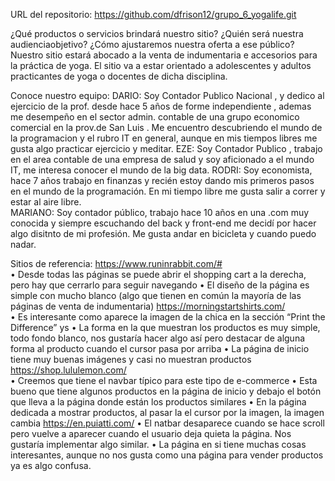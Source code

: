 URL del repositorio: https://github.com/dfrison12/grupo_6_yogalife.git 


¿Qué productos o servicios brindará nuestro sitio? ¿Quién será nuestra audienciaobjetivo? ¿Cómo ajustaremos nuestra oferta a ese público?
Nuestro sitio estará abocado a la venta de indumentaria e accesorios para la práctica de yoga.
El sitio va a estar orientado a adolescentes y adultos practicantes de yoga o docentes de dicha disciplina.

Conoce nuestro equipo:
DARIO: Soy Contador Publico Nacional , y dedico al ejercicio de la prof. desde hace 5 años de forme independiente , ademas me desempeño en el sector admin. contable de una grupo economico comercial en la prov.de San Luis . Me encuentro descubriendo el mundo de la  programacion y el rubro IT en general, aunque en mis tiempos libres me gusta algo practicar ejercicio y meditar. 
EZE: Soy Contador Publico , trabajo en el area contable de una empresa de salud y soy aficionado a el mundo IT, me interesa conocer el mundo de la big data.
RODRI: Soy economista, hace 7 años trabajo en finanzas y recién estoy dando mis primeros pasos en el mundo de la programación. En mi tiempo libre me gusta salir a correr y estar al aire libre.  
MARIANO: Soy contador público, trabajo hace 10 años en una .com muy conocida y siempre escuchando del back y front-end me decidí por hacer algo disitnto de mi profesión. Me gusta andar en bicicleta y cuando puedo nadar.

Sitios de referencia:
https://www.runinrabbit.com/#   
•   Desde todas las páginas se puede abrir el shopping cart a la derecha, pero hay que cerrarlo para seguir navegando
•   El diseño de la página es simple con mucho blanco (algo que tienen en común la mayoría de las páginas de venta de indumentaria)
https://morningstartshirts.com/  
•   Es interesante como aparece la imagen de la chica en la sección “Print the Difference”
ys
•   La forma en la que muestran los productos es muy simple, todo fondo blanco, nos gustaría hacer algo así pero destacar de alguna forma al producto cuando el cursor pasa por arriba
•   La página de inicio tiene muy buenas imágenes y casi no muestran productos
https://shop.lululemon.com/   
•   Creemos que tiene el navbar típico para este tipo de e-commerce
•   Esta bueno que tiene algunos productos en la página de inicio y debajo el botón que lleva a la página donde están los productos similares
•   En la página dedicada a mostrar productos, al pasar la el cursor por la imagen, la imagen cambia
https://en.puiatti.com/ 
•   El natbar desaparece cuando se hace scroll pero vuelve a aparecer cuando el usuario deja quieta la página. Nos gustaría implementar algo similar.
•   La página en si tiene muchas cosas interesantes, aunque no nos gusta como una página para vender productos ya es algo confusa.
